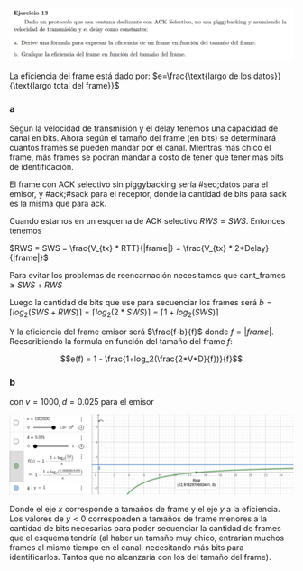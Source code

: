 ![](enunciado.png)

La eficiencia del frame está dado por: $e=\frac{\text{largo de los datos}}{\text{largo total del frame}}$

### a

Segun la velocidad de transmisión y el delay tenemos una capacidad de canal en bits. Ahora según el tamaño del frame (en bits) se determinará cuantos frames se pueden mandar por el canal. Mientras más chico el frame, más frames se podran mandar a costo de tener que tener más bits de identificación.

El frame con ACK selectivo sin piggybacking sería #seq;datos para el emisor, y #ack;#sack para el receptor, donde la cantidad de bits para sack es la misma que para ack.



Cuando estamos en un esquema de ACK selectivo $RWS = SWS$. Entonces tenemos

$RWS = SWS = \frac{V_{tx} * RTT}{|frame|} = \frac{V_{tx} * 2*Delay}{|frame|}$

Para evitar los problemas de reencarnación necesitamos que cant_frames $\geq SWS + RWS$

Luego la cantidad de bits que use para secuenciar los frames será $b=\lceil log_2(SWS + RWS) \rceil = \lceil log_2(2*SWS) \rceil = \lceil 1 + log_2(SWS) \rceil$

Y la eficiencia del frame emisor será $\frac{f-b}{f}$ donde $f = |frame|$. Reescribiendo la formula en función del tamaño del frame $f$:

$$e(f) = 1 - \frac{1+log_2(\frac{2*V*D}{f})}{f}$$


 
### b

con $v=1000, d=0.025$ para el emisor

![](grafico.png)

Donde el eje $x$ corresponde a tamaños de frame y el eje $y$ a la eficiencia. Los valores de $y<0$ corresponden a tamaños de frame menores a la cantidad de bits necesarias para poder secuenciar la cantidad de frames que el esquema tendría (al haber un tamaño muy chico, entrarian muchos frames al mismo tiempo en el canal, necesitando más bits para identificarlos. Tantos que no alcanzaría con los del tamaño del frame). 
